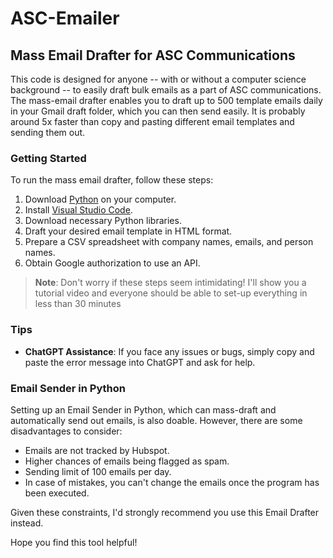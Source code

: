 # ASC-Emailer
## Mass Email Drafter for ASC Communications

This code is designed for anyone -- with or without a computer science background -- to easily draft bulk emails as a part of ASC communications. The mass-email drafter enables you to draft up to 500 template emails daily in your Gmail draft folder, which you can then send easily. It is probably around 5x faster than copy and pasting different email templates and sending them out. 

### Getting Started
To run the mass email drafter, follow these steps:
1. Download [Python](https://www.python.org/downloads/) on your computer.
2. Install [Visual Studio Code](https://code.visualstudio.com/download).
3. Download necessary Python libraries.
4. Draft your desired email template in HTML format.
5. Prepare a CSV spreadsheet with company names, emails, and person names.
6. Obtain Google authorization to use an API.

> **Note**: Don't worry if these steps seem intimidating! I'll show you a tutorial video and everyone should be able to set-up everything in less than 30 minutes
> 
### Tips
- **ChatGPT Assistance**: If you face any issues or bugs, simply copy and paste the error message into ChatGPT and ask for help.
  
### Email Sender in Python
Setting up an Email Sender in Python, which can mass-draft and automatically send out emails, is also doable. However, there are some disadvantages to consider:
- Emails are not tracked by Hubspot.
- Higher chances of emails being flagged as spam.
- Sending limit of 100 emails per day.
- In case of mistakes, you can't change the emails once the program has been executed.

Given these constraints, I'd strongly recommend you use this Email Drafter instead.

Hope you find this tool helpful!
